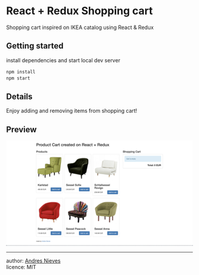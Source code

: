 # React + Redux Shopping cart

Shopping cart inspired on IKEA catalog using React & Redux

## Getting started

install dependencies and start local dev server

```sh
npm install
npm start
```

## Details

Enjoy adding and removing items from shopping cart!

## Preview

![Screenshot](screenshot.png)

---

author: [Andres Nieves](https://github.com/myvisualdna)  
licence: MIT
